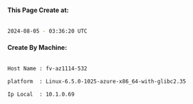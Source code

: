
   
#### This Page Create at:

```bash

2024-08-05 - 03:36:20 UTC

```

#### Create By Machine:

```bash

Host Name : fv-az1114-532

platform  : Linux-6.5.0-1025-azure-x86_64-with-glibc2.35

Ip Local  : 10.1.0.69

```


